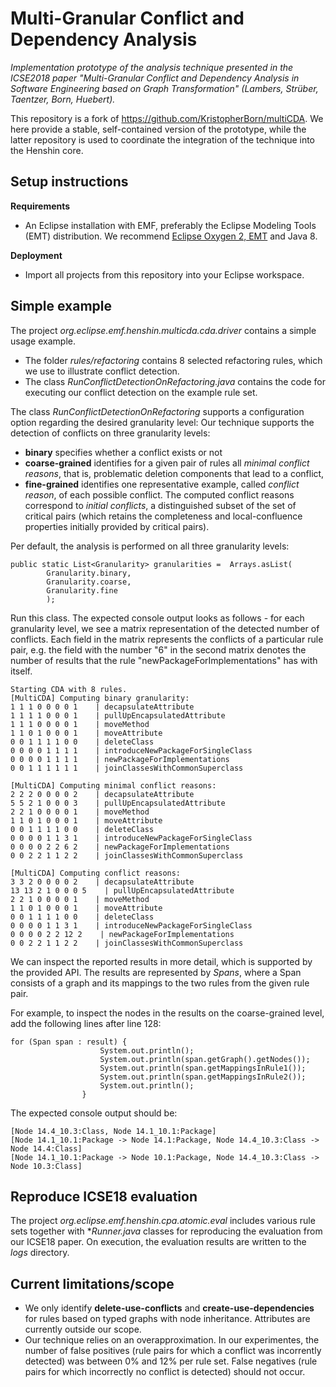 # Multi-Granular Conflict and Dependency Analysis

*Implementation prototype of the analysis technique presented in the ICSE2018 paper "Multi-Granular Conflict and Dependency Analysis in Software Engineering based on Graph Transformation" (Lambers, Strüber, Taentzer, Born, Huebert).*

This repository is a fork of https://github.com/KristopherBorn/multiCDA. We here provide a stable, self-contained version of the prototype, while the latter repository is used to coordinate the integration of the technique into the Henshin core.

## Setup instructions

**Requirements**
* An Eclipse installation with EMF, preferably the Eclipse Modeling Tools (EMT) distribution. We recommend [Eclipse Oxygen  2, EMT](https://www.eclipse.org/downloads/packages/eclipse-modeling-tools/oxygen2) and Java 8.

**Deployment**
* Import all projects from this repository into your Eclipse workspace.

## Simple example

The project *org.eclipse.emf.henshin.multicda.cda.driver* contains a simple usage example.

* The folder *rules/refactoring* contains 8 selected refactoring rules, which we use to illustrate conflict detection.
* The class *RunConflictDetectionOnRefactoring.java* contains the code for executing our conflict detection on the example rule set. 

The class *RunConflictDetectionOnRefactoring* supports a configuration option regarding the desired granularity level: Our technique supports the detection of conflicts on three granularity levels:

 * **binary** specifies whether a conflict exists or not
 * **coarse-grained** identifies for a  given pair of rules all *minimal conflict reasons*, that is, problematic deletion components that lead to a conflict,
 * **fine-grained** identifies one representative example, called *conflict reason*, of each possible conflict. The computed conflict reasons correspond to *initial conflicts*, a distinguished subset of the set of critical pairs (which retains the completeness and local-confluence properties initially provided by critical pairs).

Per default, the analysis is performed on all three granularity levels:

```
public static List<Granularity> granularities =  Arrays.asList(
		Granularity.binary,
		Granularity.coarse,
		Granularity.fine
		);
```

Run this class. The expected console output looks as follows - for each granularity level, we see a matrix representation of the detected number of conflicts. Each field in the matrix represents the conflicts of a particular rule pair, e.g. the field with the number "6" in the second matrix denotes the number of results that the rule "newPackageForImplementations" has with itself.


```
Starting CDA with 8 rules.
[MultiCDA] Computing binary granularity:
1 1 1 0 0 0 0 1    | decapsulateAttribute
1 1 1 1 0 0 0 1    | pullUpEncapsulatedAttribute
1 1 1 0 0 0 0 1    | moveMethod
1 1 0 1 0 0 0 1    | moveAttribute
0 0 1 1 1 1 0 0    | deleteClass
0 0 0 0 1 1 1 1    | introduceNewPackageForSingleClass
0 0 0 0 1 1 1 1    | newPackageForImplementations
0 0 1 1 1 1 1 1    | joinClassesWithCommonSuperclass

[MultiCDA] Computing minimal conflict reasons:
2 2 2 0 0 0 0 2    | decapsulateAttribute
5 5 2 1 0 0 0 3    | pullUpEncapsulatedAttribute
2 2 1 0 0 0 0 1    | moveMethod
1 1 0 1 0 0 0 1    | moveAttribute
0 0 1 1 1 1 0 0    | deleteClass
0 0 0 0 1 1 3 1    | introduceNewPackageForSingleClass
0 0 0 0 2 2 6 2    | newPackageForImplementations
0 0 2 2 1 1 2 2    | joinClassesWithCommonSuperclass

[MultiCDA] Computing conflict reasons:
3 3 2 0 0 0 0 2    | decapsulateAttribute
13 13 2 1 0 0 0 5    | pullUpEncapsulatedAttribute
2 2 1 0 0 0 0 1    | moveMethod
1 1 0 1 0 0 0 1    | moveAttribute
0 0 1 1 1 1 0 0    | deleteClass
0 0 0 0 1 1 3 1    | introduceNewPackageForSingleClass
0 0 0 0 2 2 12 2    | newPackageForImplementations
0 0 2 2 1 1 2 2    | joinClassesWithCommonSuperclass

```

We can inspect the reported results in more detail, which is supported by the provided API. The results are represented by *Spans*, where a Span consists of a graph and its mappings to the two rules from the given rule pair.

For example, to inspect the nodes in the results on the coarse-grained level, add the following lines after line 128: 

```
for (Span span : result) {
					System.out.println();
					System.out.println(span.getGraph().getNodes());
					System.out.println(span.getMappingsInRule1());
					System.out.println(span.getMappingsInRule2());
					System.out.println();
				}
```

The expected console output should be:


```
[Node 14.4_10.3:Class, Node 14.1_10.1:Package]
[Node 14.1_10.1:Package -> Node 14.1:Package, Node 14.4_10.3:Class -> Node 14.4:Class]
[Node 14.1_10.1:Package -> Node 10.1:Package, Node 14.4_10.3:Class -> Node 10.3:Class]

```

## Reproduce  ICSE18 evaluation

The project *org.eclipse.emf.henshin.cpa.atomic.eval* includes various rule sets together with **Runner.java* classes for reproducing the evaluation from our ICSE18 paper. On execution, the evaluation results are written to the *logs* directory.

## Current limitations/scope

* We only identify **delete-use-conflicts** and **create-use-dependencies** for rules based on typed graphs with node inheritance. Attributes are currently outside our scope.
* Our technique relies on an overapproximation. In our experimentes, the number of false positives  (rule pairs for which a conflict was incorrently detected) was between 0% and 12% per rule set. False negatives (rule pairs for which incorrectly no conflict is  detected) should not occur.
